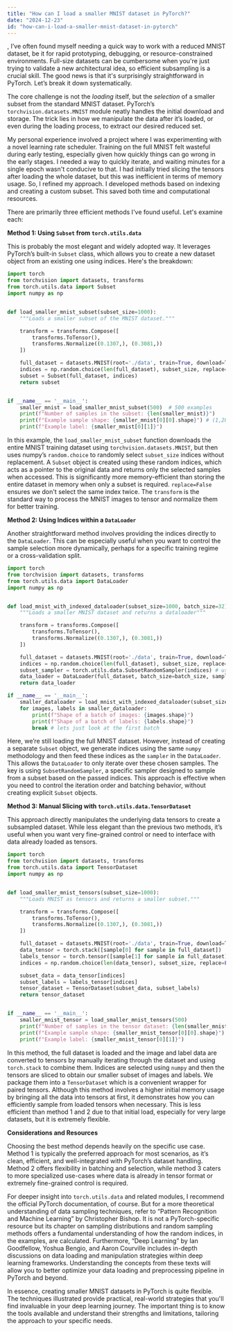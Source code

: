 ```yaml
---
title: "How can I load a smaller MNIST dataset in PyTorch?"
date: "2024-12-23"
id: "how-can-i-load-a-smaller-mnist-dataset-in-pytorch"
---
```


,  I’ve often found myself needing a quick way to work with a reduced MNIST dataset, be it for rapid prototyping, debugging, or resource-constrained environments. Full-size datasets can be cumbersome when you're just trying to validate a new architectural idea, so efficient subsampling is a crucial skill. The good news is that it's surprisingly straightforward in PyTorch. Let’s break it down systematically.

The core challenge is not the *loading* itself, but the *selection* of a smaller subset from the standard MNIST dataset. PyTorch’s `torchvision.datasets.MNIST` module neatly handles the initial download and storage. The trick lies in how we manipulate the data after it’s loaded, or even during the loading process, to extract our desired reduced set.

My personal experience involved a project where I was experimenting with a novel learning rate scheduler. Training on the full MNIST felt wasteful during early testing, especially given how quickly things can go wrong in the early stages. I needed a way to quickly iterate, and waiting minutes for a single epoch wasn't conducive to that. I had initially tried slicing the tensors after loading the whole dataset, but this was inefficient in terms of memory usage. So, I refined my approach. I developed methods based on indexing and creating a custom subset. This saved both time and computational resources.

There are primarily three efficient methods I've found useful. Let's examine each:

**Method 1: Using `Subset` from `torch.utils.data`**

This is probably the most elegant and widely adopted way. It leverages PyTorch’s built-in `Subset` class, which allows you to create a new dataset object from an existing one using indices. Here's the breakdown:

```python
import torch
from torchvision import datasets, transforms
from torch.utils.data import Subset
import numpy as np


def load_smaller_mnist_subset(subset_size=1000):
    """Loads a smaller subset of the MNIST dataset."""

    transform = transforms.Compose([
        transforms.ToTensor(),
        transforms.Normalize((0.1307,), (0.3081,))
    ])

    full_dataset = datasets.MNIST(root='./data', train=True, download=True, transform=transform)
    indices = np.random.choice(len(full_dataset), subset_size, replace=False)
    subset = Subset(full_dataset, indices)
    return subset


if __name__ == '__main__':
    smaller_mnist = load_smaller_mnist_subset(500)  # 500 examples
    print(f"Number of samples in the subset: {len(smaller_mnist)}")
    print(f"Example sample shape: {smaller_mnist[0][0].shape}") # (1,28,28) - 1 channel, 28x28 image
    print(f"Example label: {smaller_mnist[0][1]}")

```

In this example, the `load_smaller_mnist_subset` function downloads the entire MNIST training dataset using `torchvision.datasets.MNIST`, but then uses numpy’s `random.choice` to randomly select `subset_size` indices without replacement. A `Subset` object is created using these random indices, which acts as a pointer to the original data and returns only the selected samples when accessed. This is significantly more memory-efficient than storing the entire dataset in memory when only a subset is required.  `replace=False` ensures we don't select the same index twice. The `transform` is the standard way to process the MNIST images to tensor and normalize them for better training.

**Method 2: Using Indices within a `DataLoader`**

Another straightforward method involves providing the indices directly to the `DataLoader`. This can be especially useful when you want to control the sample selection more dynamically, perhaps for a specific training regime or a cross-validation split.

```python
import torch
from torchvision import datasets, transforms
from torch.utils.data import DataLoader
import numpy as np


def load_mnist_with_indexed_dataloader(subset_size=1000, batch_size=32):
    """Loads a smaller MNIST dataset and returns a dataloader"""

    transform = transforms.Compose([
        transforms.ToTensor(),
        transforms.Normalize((0.1307,), (0.3081,))
    ])

    full_dataset = datasets.MNIST(root='./data', train=True, download=True, transform=transform)
    indices = np.random.choice(len(full_dataset), subset_size, replace=False)
    subset_sampler = torch.utils.data.SubsetRandomSampler(indices) # using a Sampler
    data_loader = DataLoader(full_dataset, batch_size=batch_size, sampler=subset_sampler)
    return data_loader

if __name__ == '__main__':
    smaller_dataloader = load_mnist_with_indexed_dataloader(subset_size=500, batch_size=100)
    for images, labels in smaller_dataloader:
        print(f"Shape of a batch of images: {images.shape}")
        print(f"Shape of a batch of labels: {labels.shape}")
        break # lets just look at the first batch

```

Here, we’re still loading the full MNIST dataset. However, instead of creating a separate `Subset` object, we generate indices using the same `numpy` methodology and then feed these indices as the `sampler` in the `DataLoader`. This allows the `DataLoader` to only iterate over these chosen samples. The key is using `SubsetRandomSampler`, a specific sampler designed to sample from a subset based on the passed indices. This approach is effective when you need to control the iteration order and batching behavior, without creating explicit `Subset` objects.

**Method 3:  Manual Slicing with `torch.utils.data.TensorDataset`**

This approach directly manipulates the underlying data tensors to create a subsampled dataset. While less elegant than the previous two methods, it’s useful when you want very fine-grained control or need to interface with data already loaded as tensors.

```python
import torch
from torchvision import datasets, transforms
from torch.utils.data import TensorDataset
import numpy as np


def load_smaller_mnist_tensors(subset_size=1000):
    """Loads MNIST as tensors and returns a smaller subset."""

    transform = transforms.Compose([
        transforms.ToTensor(),
        transforms.Normalize((0.1307,), (0.3081,))
    ])

    full_dataset = datasets.MNIST(root='./data', train=True, download=True, transform=transform)
    data_tensor = torch.stack([sample[0] for sample in full_dataset])
    labels_tensor = torch.tensor([sample[1] for sample in full_dataset])
    indices = np.random.choice(len(data_tensor), subset_size, replace=False)

    subset_data = data_tensor[indices]
    subset_labels = labels_tensor[indices]
    tensor_dataset = TensorDataset(subset_data, subset_labels)
    return tensor_dataset


if __name__ == '__main__':
    smaller_mnist_tensor = load_smaller_mnist_tensors(500)
    print(f"Number of samples in the tensor dataset: {len(smaller_mnist_tensor)}")
    print(f"Example sample shape: {smaller_mnist_tensor[0][0].shape}") # (1,28,28)
    print(f"Example label: {smaller_mnist_tensor[0][1]}")

```

In this method, the full dataset is loaded and the image and label data are converted to tensors by manually iterating through the dataset and using `torch.stack` to combine them. Indices are selected using `numpy` and then the tensors are sliced to obtain our smaller subset of images and labels. We package them into a `TensorDataset` which is a convenient wrapper for paired tensors. Although this method involves a higher initial memory usage by bringing all the data into tensors at first, it demonstrates how you can efficiently sample from loaded tensors when necessary. This is less efficient than method 1 and 2 due to that initial load, especially for very large datasets, but it is extremely flexible.

**Considerations and Resources**

Choosing the best method depends heavily on the specific use case. Method 1 is typically the preferred approach for most scenarios, as it’s clean, efficient, and well-integrated with PyTorch’s dataset handling. Method 2 offers flexibility in batching and selection, while method 3 caters to more specialized use-cases where data is already in tensor format or extremely fine-grained control is required.

For deeper insight into `torch.utils.data` and related modules, I recommend the official PyTorch documentation, of course. But for a more theoretical understanding of data sampling techniques, refer to “Pattern Recognition and Machine Learning” by Christopher Bishop. It is not a PyTorch-specific resource but its chapter on sampling distributions and random sampling methods offers a fundamental understanding of how the random indices, in the examples, are calculated. Furthermore, “Deep Learning” by Ian Goodfellow, Yoshua Bengio, and Aaron Courville includes in-depth discussions on data loading and manipulation strategies within deep learning frameworks. Understanding the concepts from these texts will allow you to better optimize your data loading and preprocessing pipeline in PyTorch and beyond.

In essence, creating smaller MNIST datasets in PyTorch is quite flexible. The techniques illustrated provide practical, real-world strategies that you'll find invaluable in your deep learning journey. The important thing is to know the tools available and understand their strengths and limitations, tailoring the approach to your specific needs.
